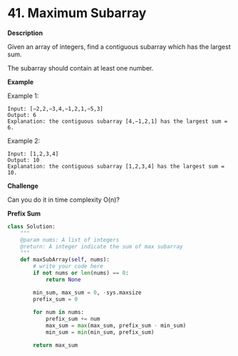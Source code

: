 # 41. Maximum Subarray

**Description**

Given an array of integers, find a contiguous subarray which has the largest sum.

The subarray should contain at least one number.

**Example**

Example 1:

```
Input: [−2,2,−3,4,−1,2,1,−5,3]
Output: 6
Explanation: the contiguous subarray [4,−1,2,1] has the largest sum = 6.
```

Example 2:

```
Input: [1,2,3,4]
Output: 10
Explanation: the contiguous subarray [1,2,3,4] has the largest sum = 10.
```

**Challenge**

Can you do it in time complexity O(n)?

**Prefix Sum**

```python
class Solution:
    """
    @param nums: A list of integers
    @return: A integer indicate the sum of max subarray
    """
    def maxSubArray(self, nums):
        # write your code here
        if not nums or len(nums) == 0:
            return None

        min_sum, max_sum = 0, -sys.maxsize
        prefix_sum = 0
        
        for num in nums:
            prefix_sum += num
            max_sum = max(max_sum, prefix_sum - min_sum)
            min_sum = min(min_sum, prefix_sum)

        return max_sum
```
